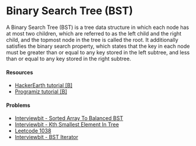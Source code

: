 # Binary Search Tree (BST)

A Binary Search Tree (BST) is a tree data structure in which each node has at most two children, which are referred to as the left child and the right child, and the topmost node in the tree is called the root. It additionally satisfies the binary search property, which states that the key in each node must be greater than or equal to any key stored in the left subtree, and less than or equal to any key stored in the right subtree.

#### Resources
* [HackerEarth tutorial [B]](https://www.hackerearth.com/practice/data-structures/trees/binary-search-tree/tutorial/)
* [Programiz tutorial [B]](https://www.programiz.com/dsa/binary-search-tree)

#### Problems
* [Interviewbit - Sorted Array To Balanced BST](https://www.interviewbit.com/problems/sorted-array-to-balanced-bst/)
* [Interviewbit - Kth Smallest Element In Tree](https://www.interviewbit.com/problems/kth-smallest-element-in-tree/)
* [Leetcode 1038](https://leetcode.com/problems/binary-search-tree-to-greater-sum-tree/)
* [Interviewbit - BST Iterator](https://www.interviewbit.com/problems/bst-iterator/)